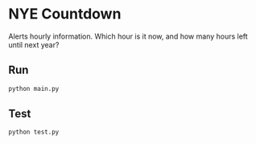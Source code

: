# NYE Countdown

Alerts hourly information. Which hour is it now, and how many hours left until next year? 

## Run
```bash
python main.py
```

## Test
```bash
python test.py
```
